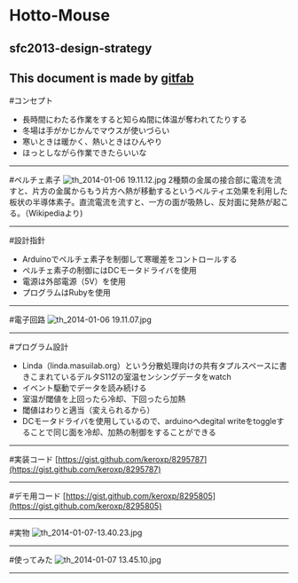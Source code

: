 # Hotto-Mouse
## sfc2013-design-strategy
This document is made by [gitfab](http://gitfab.org)
---
#コンセプト
- 長時間にわたる作業をすると知らぬ間に体温が奪われてたりする
- 冬場は手がかじかんでマウスが使いづらい
- 寒いときは暖かく、熱いときはひんやり
- ほっとしながら作業できたらいいな

---
#ペルチェ素子
![th_2014-01-06 19.11.12.jpg](https://raw.github.com/keroxp/Hotto-Mouse/master/gitfab/resources/th_2014-01-06-19.11.12.jpg)
2種類の金属の接合部に電流を流すと、片方の金属からもう片方へ熱が移動するというペルティエ効果を利用した板状の半導体素子。直流電流を流すと、一方の面が吸熱し、反対面に発熱が起こる。（Wikipediaより)

---
#設計指針
- Arduinoでペルチェ素子を制御して寒暖差をコントロールする
- ペルチェ素子の制御にはDCモータドライバを使用
- 電源は外部電源（5V）を使用
- プログラムはRubyを使用

---
#電子回路
![th_2014-01-06 19.11.07.jpg](https://raw.github.com/keroxp/Hotto-Mouse/master/gitfab/resources/th_2014-01-06-19.11.07.jpg)

---
#プログラム設計
- Linda（linda.masuilab.org）という分散処理向けの共有タプルスペースに書きこまれているデルタS112の室温センシングデータをwatch
- イベント駆動でデータを読み続ける
- 室温が閾値を上回ったら冷却、下回ったら加熱
- 閾値はわりと適当（変えられるから）
- DCモータドライバを使用しているので、arduinoへdegital writeをtoggleすることで同じ面を冷却、加熱の制御をすることができる

---
#実装コード
[https://gist.github.com/keroxp/8295787](https://gist.github.com/keroxp/8295787)

---
#デモ用コード
[https://gist.github.com/keroxp/8295805](https://gist.github.com/keroxp/8295805)

---

#実物
![th_2014-01-07-13.40.23.jpg](https://raw.github.com/keroxp/Hotto-Mouse/master/gitfab/resources/th_2014-01-07-13.40.23.jpg)

---
#使ってみた
![th_2014-01-07 13.45.10.jpg](https://raw.github.com/keroxp/Hotto-Mouse/master/gitfab/resources/th_2014-01-07-13.45.10.jpg)

---
